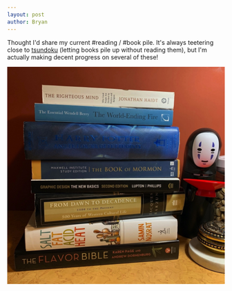 ```yaml
---
layout: post
author: Bryan
---
```

Thought I'd share my current #reading / #book pile. It's always teetering close to [tsundoku](https://en.m.wikipedia.org/wiki/Tsundoku) (letting books pile up without reading them), but I'm actually making decent progress on several of these!

![Lightphone](/assets/images/20200821_bookstack.jpg)
